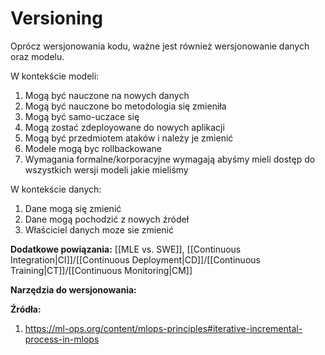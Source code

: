 # Versioning

Oprócz wersjonowania kodu, ważne jest również wersjonowanie danych oraz modelu. 

W kontekście modeli:
1. Mogą być nauczone na nowych danych
2. Mogą być nauczone bo metodologia się zmieniła
3. Mogą być samo-uczace się
4. Mogą zostać zdeployowane do nowych aplikacji
5. Mogą być przedmiotem ataków i należy je zmienić
6. Modele mogą byc rollbackowane
7. Wymagania formalne/korporacyjne wymagają abyśmy mieli dostęp do wszystkich wersji modeli jakie mieliśmy

W kontekście danych:
1. Dane mogą się zmienić
2. Dane mogą pochodzić z nowych źródeł
3. Właściciel danych moze sie zmienić

**Dodatkowe powiązania:**
[[MLE vs. SWE]], [[Continuous Integration|CI]]/[[Continuous Deployment|CD]]/[[Continuous Training|CT]]/[[Continuous Monitoring|CM]]

**Narzędzia do wersjonowania:**


**Źródła:**
1. https://ml-ops.org/content/mlops-principles#iterative-incremental-process-in-mlops